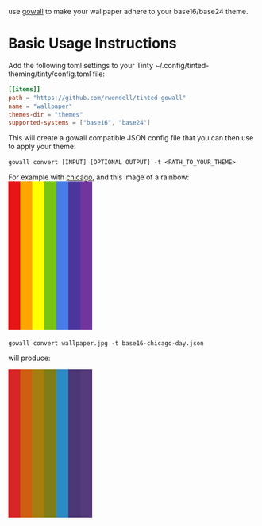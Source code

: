 use [gowall](https://github.com/Achno/gowall) to make your wallpaper adhere to your base16/base24 theme.
# Basic Usage Instructions

Add the following toml settings to your Tinty ~/.config/tinted-theming/tinty/config.toml file:

```toml
[[items]]
path = "https://github.com/rwendell/tinted-gowall"
name = "wallpaper"
themes-dir = "themes" 
supported-systems = ["base16", "base24"]
```
This will create a gowall compatible JSON config file that you can then use to apply your theme:

`gowall convert [INPUT] [OPTIONAL OUTPUT] -t <PATH_TO_YOUR_THEME>`

For example with [chicago](https://github.com/rwendell/chicago-theme), and this image of a rainbow:
<img src="img/before.jpg" height="300" />

`gowall convert wallpaper.jpg -t base16-chicago-day.json`

will produce:

<img src="img/after.jpg" height="300" />


